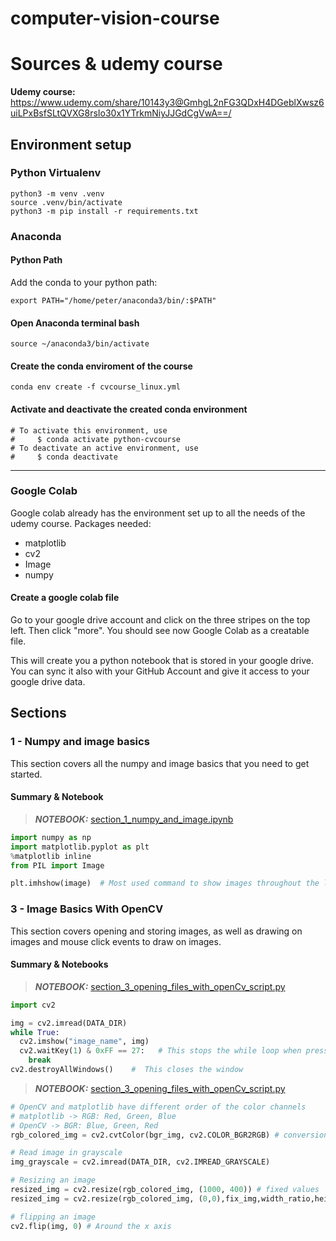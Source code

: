 # computer-vision-course
# Sources & udemy course
<b>Udemy course:</b> https://www.udemy.com/share/10143y3@GmhgL2nFG3QDxH4DGeblXwsz6uiLPxBsfSLtQVXG8rsIo30x1YTrkmNiyJJGdCgVwA==/


## Environment setup
### Python Virtualenv 
```
python3 -m venv .venv
source .venv/bin/activate
python3 -m pip install -r requirements.txt
```

### Anaconda
#### Python Path
Add the conda to your python path:
```
export PATH="/home/peter/anaconda3/bin/:$PATH"
```

#### Open Anaconda terminal bash
```
source ~/anaconda3/bin/activate
```

#### Create the conda enviroment of the course
```
conda env create -f cvcourse_linux.yml
```

#### Activate and deactivate the created conda environment
```
# To activate this environment, use                                             
#     $ conda activate python-cvcourse                                          
# To deactivate an active environment, use                                                   
#     $ conda deactivate   
```
---
### Google Colab
Google colab already has the environment set up to all the needs of the udemy course.
Packages needed:
* matplotlib
* cv2
* Image
* numpy
#### Create a google colab file
Go to your google drive account and click on the three stripes on the top left. Then click "more". You should see now Google Colab as a creatable file.

This will create you a python notebook that is stored in your google drive. You can sync it also with your GitHub Account and give it access to your google drive data.

## Sections
### 1 - Numpy and image basics
This section covers all the numpy and image basics that you need to get started. 
#### Summary & Notebook
> **_NOTEBOOK:_** [section_1_numpy_and_image.ipynb](https://github.com/pkhurt/computer-vision-course/blob/main/section_1_numpy_and_image.ipynb)

```python
import numpy as np
import matplotlib.pyplot as plt
%matplotlib inline
from PIL import Image

plt.imhshow(image)  # Most used command to show images throughout the lectures
```
### 3 - Image Basics With OpenCV
This section covers opening and storing images, as well as drawing on images and mouse click events to draw on images.
#### Summary & Notebooks
> **_NOTEBOOK:_** [section_3_opening_files_with_openCv_script.py](https://github.com/pkhurt/computer-vision-course/blob/main/section_3_opening_files_with_openCv_script.py)
```python
import cv2

img = cv2.imread(DATA_DIR)
while True:
  cv2.imshow("image_name", img)
  cv2.waitKey(1) & 0xFF == 27:   # This stops the while loop when pressing the "esc" key
    break
cv2.destroyAllWindows()    #  This closes the window
```
> **_NOTEBOOK:_** [section_3_opening_files_with_openCv_script.py](https://github.com/pkhurt/computer-vision-course/blob/main/section_3_opening_files_with_openCv_script.py)
```python
# OpenCV and matplotlib have different order of the color channels
# matplotlib -> RGB: Red, Green, Blue
# OpenCV -> BGR: Blue, Green, Red
rgb_colored_img = cv2.cvtColor(bgr_img, cv2.COLOR_BGR2RGB) # conversion between color channels

# Read image in grayscale
img_grayscale = cv2.imread(DATA_DIR, cv2.IMREAD_GRAYSCALE)

# Resizing an image
resized_img = cv2.resize(rgb_colored_img, (1000, 400)) # fixed values
resized_img = cv2.resize(rgb_colored_img, (0,0),fix_img,width_ratio,height_ratio) # with a ratio

# flipping an image
cv2.flip(img, 0) # Around the x axis

```
